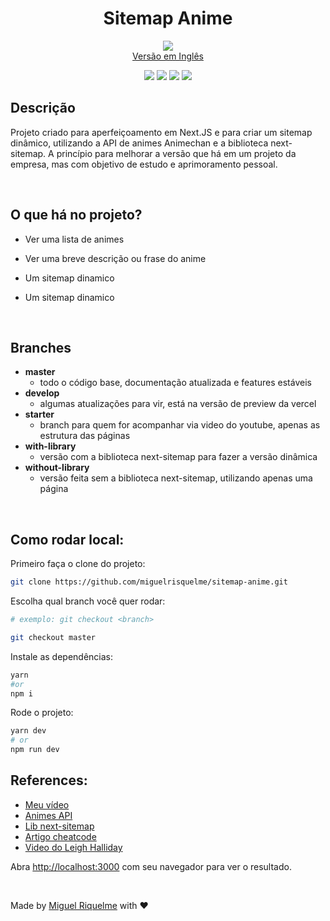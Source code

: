 <h1 align="center">Sitemap Anime</h1>

<p align="center">
  <img src="https://media.giphy.com/media/gLcUG7QiR0jpMzoNUu/giphy.gif"/>
  <br>
  <a href="./README.md">Versão em Inglês</a>
</p>

<p align="center">
  <img src="https://img.shields.io/github/issues/miguelrisquelme/sitemap-anime" />
  <img src="https://img.shields.io/github/forks/miguelrisquelme/sitemap-anime" />
  <img src="https://img.shields.io/github/stars/miguelrisquelme/sitemap-anime" />
  <img src="https://img.shields.io/github/license/miguelrisquelme/sitemap-anime" />
</p>

## Descrição

Projeto criado para aperfeiçoamento em Next.JS e para criar um sitemap dinâmico, utilizando a API de animes Animechan e a biblioteca next-sitemap. A princípio para melhorar a versão que há em um projeto da empresa, mas com objetivo de estudo e aprimoramento pessoal.

<br>

## O que há no projeto?

- Ver uma lista de animes

- Ver uma breve descrição ou frase do anime

- Um sitemap dinamico

- Um sitemap dinamico

<br>

## Branches

- <b>master</b>
  - todo o código base, documentação atualizada e features estáveis
- <b>develop</b>
  - algumas atualizações para vir, está na versão de preview da vercel
- <b>starter</b>
  - branch para quem for acompanhar via video do youtube, apenas as estrutura das páginas
- <b>with-library</b>
  - versão com a biblioteca next-sitemap para fazer a versão dinâmica
- <b>without-library</b>
  - versão feita sem a biblioteca next-sitemap, utilizando apenas uma página

<br>

## Como rodar local:

Primeiro faça o clone do projeto:

```bash
git clone https://github.com/miguelrisquelme/sitemap-anime.git
```

Escolha qual branch você quer rodar:

```bash
# exemplo: git checkout <branch>

git checkout master
```

Instale as dependências:

```bash
yarn
#or
npm i
```

Rode o projeto:

```bash
yarn dev
# or
npm run dev
```

## References:

- <a href="https://youtu.be/xS9tOcFyWVs">Meu vídeo</a>
- <a href="https://animechan.vercel.app/">Animes API</a>
- <a href="https://github.com/iamvishnusankar/next-sitemap">Lib next-sitemap</a>
- <a href="https://cheatcode.co/tutorials/how-to-generate-a-dynamic-sitemap-with-next-js">Artigo cheatcode</a>
- <a href="https://www.youtube.com/watch?v=fOoH9Z5adrg&t=0s">Video do Leigh Halliday</a>

Abra [http://localhost:3000](http://localhost:3000) com seu navegador para ver o resultado.

<br>

Made by <a href="https://github.com/miguelrisquelme">Miguel Riquelme</a> with ♥

